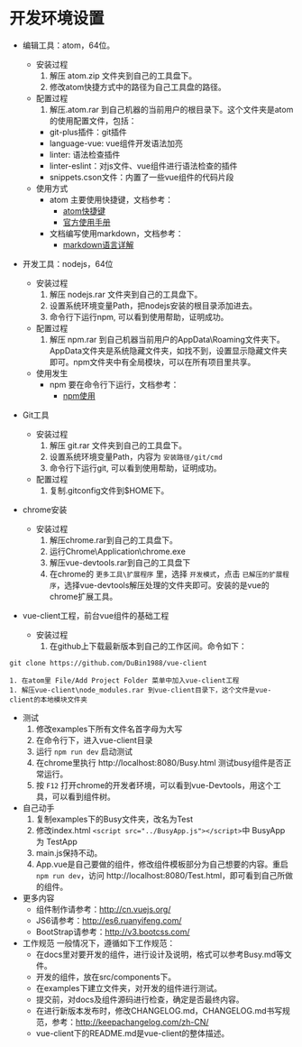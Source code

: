 # 开发环境设置

- 编辑工具：atom，64位。
  * 安装过程
    1. 解压 atom.zip 文件夹到自己的工具盘下。
    1. 修改atom快捷方式中的路径为自己工具盘的路径。
  * 配置过程
    1. 解压.atom.rar 到自己机器的当前用户的根目录下。这个文件夹是atom的使用配置文件，包括：
      - git-plus插件：git插件
      - language-vue: vue组件开发语法加亮
      - linter: 语法检查插件
      - linter-eslint：对js文件、vue组件进行语法检查的插件
      - snippets.cson文件：内置了一些vue组件的代码片段
  * 使用方式
    - atom 主要使用快捷键，文档参考：
      * [atom快捷键](http://ju.outofmemory.cn/entry/187281)
      * [官方使用手册](http://flight-manual.atom.io/using-atom/)
    - 文档编写使用markdown，文档参考：
      * [markdown语言详解](http://blog.chinaunix.net/uid-7374279-id-5114730.html)

- 开发工具：nodejs，64位
  * 安装过程
    1. 解压 nodejs.rar 文件夹到自己的工具盘下。
    1. 设置系统环境变量Path，把nodejs安装的根目录添加进去。
    1. 命令行下运行npm, 可以看到使用帮助，证明成功。
  * 配置过程
    1. 解压 npm.rar 到自己机器当前用户的AppData\Roaming文件夹下。AppData文件夹是系统隐藏文件夹，如找不到，设置显示隐藏文件夹即可。npm文件夹中有全局模块，可以在所有项目里共享。
  * 使用发生
    - npm 要在命令行下运行，文档参考：
      * [npm使用](https://docs.npmjs.com/getting-started/what-is-npm)

- Git工具
  * 安装过程
    1. 解压 git.rar 文件夹到自己的工具盘下。
    1. 设置系统环境变量Path，内容为 `安装路径/git/cmd`
    1. 命令行下运行git, 可以看到使用帮助，证明成功。
  * 配置过程
    1. 复制.gitconfig文件到$HOME下。

- chrome安装
  * 安装过程
    1. 解压chrome.rar到自己的工具盘下。
    1. 运行Chrome\Application\chrome.exe
    1. 解压vue-devtools.rar到自己的工具盘下
    1. 在chrome的 `更多工具\扩展程序` 里，选择 `开发模式`，点击 `已解压的扩展程序`，选择vue-devtools解压处理的文件夹即可。安装的是vue的chrome扩展工具。

- vue-client工程，前台vue组件的基础工程
  * 安装过程
    1. 在github上下载最新版本到自己的工作区间。命令如下：
```
git clone https://github.com/DuBin1988/vue-client
```
    1. 在atom里 File/Add Project Folder 菜单中加入vue-client工程
    1. 解压vue-client\node_modules.rar 到vue-client目录下，这个文件是vue-client的本地模块文件夹
  * 测试
    1. 修改examples下所有文件名首字母为大写
    1. 在命令行下，进入vue-client目录
    2. 运行 `npm run dev` 启动测试
    3. 在chrome里执行 http://localhost:8080/Busy.html 测试busy组件是否正常运行。
    4. 按 `F12` 打开chrome的开发者环境，可以看到vue-Devtools，用这个工具，可以看到组件树。
  * 自己动手
    1. 复制examples下的Busy文件夹，改名为Test
    1. 修改index.html `<script src="../BusyApp.js"></script>`中 BusyApp 为 TestApp
    1. main.js保持不动。
    1. App.vue是自己要做的组件，修改组件模板部分为自己想要的内容。重启 `npm run dev`，访问 http://localhost:8080/Test.html，即可看到自己所做的组件。
  * 更多内容
    - 组件制作请参考：http://cn.vuejs.org/
    - JS6请参考：http://es6.ruanyifeng.com/
    - BootStrap请参考：http://v3.bootcss.com/
  * 工作规范
    一般情况下，遵循如下工作规范：
    - 在docs里对要开发的组件，进行设计及说明，格式可以参考Busy.md等文件。
    - 开发的组件，放在src/components下。
    - 在examples下建立文件夹，对开发的组件进行测试。
    - 提交前，对docs及组件源码进行检查，确定是否最终内容。
    - 在进行新版本发布时，修改CHANGELOG.md，CHANGELOG.md书写规范，参考：http://keepachangelog.com/zh-CN/
    - vue-client下的README.md是vue-client的整体描述。
